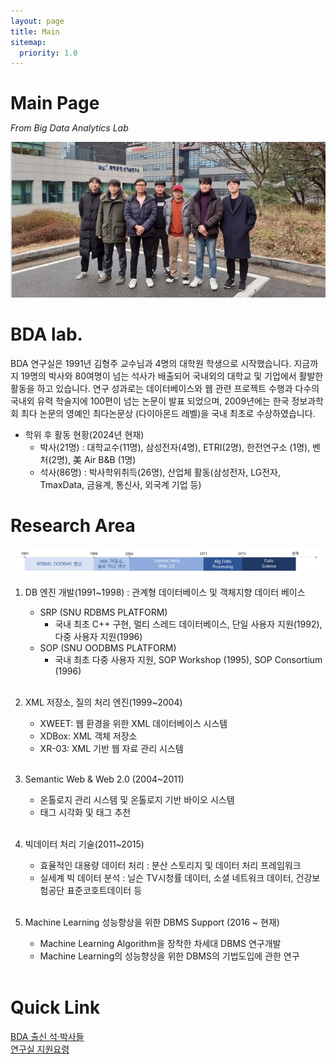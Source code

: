 ```yaml
---
layout: page
title: Main
sitemap:
  priority: 1.0
---
```


<style>
h1#main-page{
  margin-bottom: 0px;
  /* font-weight: bolder; */
}
</style>

<h1 id="main-page">Main Page</h1>

_From Big Data Analytics Lab_

<!-- <p align="center"> -->
<p style="text-align: center">
    <img src="/images/thumb/3/3b/Group_2019_pic3.jpg/740px-Group_2019_pic3.jpg" alt="2019-Group" />
</p>

# BDA lab.

BDA 연구실은 1991년 김형주 교수님과 4명의 대학원 학생으로 시작했습니다. 지금까지 19명의 박사와 80여명이 넘는 석사가 배출되어 국내외의 대학교 및 기업에서 활발한 활동을 하고 있습니다. 연구 성과로는 데이터베이스와 웹 관련 프로젝트 수행과 다수의 국내외 유력 학술지에 100편이 넘는 논문이 발표 되었으며, 2009년에는 한국 정보과학회 최다 논문의 영예인 최다논문상 (다이아몬드 레벨)을 국내 최초로 수상하였습니다.

- 학위 후 활동 현황(2024년 현재)
  - 박사(21명) : 대학교수(11명), 삼성전자(4명), ETRI(2명), 한전연구소 (1명), 벤처(2명), 美 Air B&B (1명)
  - 석사(86명) : 박사학위취득(26명), 산업체 활동(삼성전자, LG전자, TmaxData, 금융계, 통신사, 외국계 기업 등)

# Research Area

<p align="center">
    <img src="/images/c/ca/IDB_milestone.png" alt="lab-milestone">
</p>

1. DB 엔진 개발(1991~1998) : 관계형 데이터베이스 및 객체지향 데이터 베이스

   - SRP (SNU RDBMS PLATFORM)
     - 국내 최초 C++ 구현, 멀티 스레드 데이터베이스, 단일 사용자 지원(1992), 다중 사용자 지원(1996)
   - SOP (SNU OODBMS PLATFORM)
     - 국내 최초 다중 사용자 지원, SOP Workshop (1995), SOP Consortium (1996)  
       <br/>

2. XML 저장소, 질의 처리 엔진(1999~2004)

   - XWEET: 웹 환경을 위한 XML 데이터베이스 시스템
   - XDBox: XML 객체 저장소
   - XR-03: XML 기반 웹 자료 관리 시스템  
     <br/>

3. Semantic Web & Web 2.0 (2004~2011)

   - 온톨로지 관리 시스템 및 온톨로지 기반 바이오 시스템
   - 태그 시각화 및 태그 추천  
     <br/>

4. 빅데이터 처리 기술(2011~2015)

   - 효율적인 대용량 데이터 처리 : 분산 스토리지 및 데이터 처리 프레임워크
   - 실세계 빅 데이터 분석 : 닐슨 TV시청률 데이터, 소셜 네트워크 데이터, 건강보험공단 표준코호트데이터 등  
     <br/>

5. Machine Learning 성능향상을 위한 DBMS Support (2016 ~ 현재)

   - Machine Learning Algorithm을 장착한 차세대 DBMS 연구개발
   - Machine Learning의 성능향상을 위한 DBMS의 기법도입에 관한 연구  
     <br/>

# Quick Link

[BDA 출신 석·박사들](./members/former_members)  
[연구실 지원요령](./admission/index)
